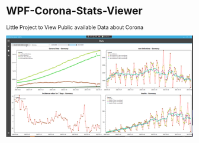 # WPF-Corona-Stats-Viewer
Little Project to View Public available Data about Corona

![prototype of 01-02-2021](2021-02-01-Screenshot.png)
